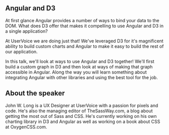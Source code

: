 Angular and D3
--------------

At first glance Angular provides a number of ways to bind your data to the DOM. What does D3 offer that makes it compelling to use Angular and D3 in a single application?

At UserVoice we are doing just that! We've leveraged D3 for it's magnificent ability to build custom charts and Angular to make it easy to build the rest of our application.

In this talk, we'll look at ways to use Angular and D3 together! We'll first build a custom graph in D3 and then look at ways of making that graph accessible in Angular. Along the way you will learn something about integrating Angular with other libraries and using the best tool for the job.

## About the speaker

John W. Long is a UX Designer at UserVoice with a passion for pixels and code. He's also the managing editor of TheSassWay.com, a blog about getting the most out of Sass and CSS. He's currently working on his own charting library in D3 and Angular as well as working on a book about CSS at OxygenCSS.com.
